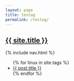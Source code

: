 ```yaml
---
layout: page
title: testag 
permalink: /testag/
---
```


<div class="home">
	<section class="site-header">
		<h1 class="smallcap"><a class="site-title" href="{{ site.baseurl }}/">{{ site.title }}</a></h1>
		{% include nav.html %}
	</section>
	<section>
		<ul class="post-list">
			{% for linux in site.tags %}
			<li>
				<a href="{{ post.url | prepend: site.baseurl }}">{{ post.title }}</a>
			</li>
			{% endfor %}
		</ul>
	</section>
</div>
